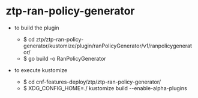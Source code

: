 # ztp-ran-policy-generator
-  to build the plugin

    - $ cd ztp/ztp-ran-policy-generator/kustomize/plugin/ranPolicyGenerator/v1/ranpolicygenerator/
    - $ go build -o RanPolicyGenerator

-  to execute kustomize

    - $ cd cnf-features-deploy/ztp/ztp-ran-policy-generator/
    - $ XDG_CONFIG_HOME=./ kustomize build --enable-alpha-plugins
